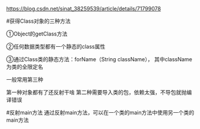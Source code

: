 https://blog.csdn.net/sinat_38259539/article/details/71799078

#获得Class对象的三种方法

①Object的getClass方法

②任何数据类型都有一个静态的class属性

③通过Class类的静态方法：forName（String className），
  其中className为类的全限定名
  
一般常用第三种

第一种对象都有了还反射干啥
第二种需要导入类的包，依赖太强，不导包就抛编译错误

#反射main方法
通过反射main方法，可以在一个类的main方法中使用另一个类的main方法



